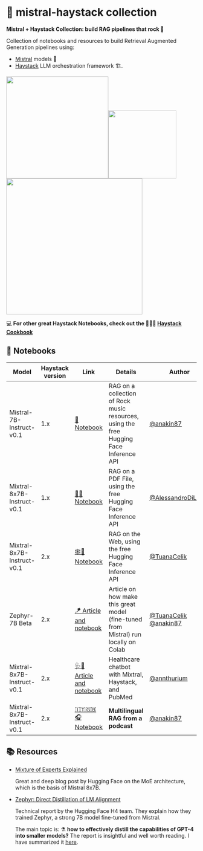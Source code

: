 # 📌 mistral-haystack collection
 **Mistral + Haystack Collection: build RAG pipelines that rock 🤘**

 Collection of notebooks and resources to build Retrieval Augmented Generation pipelines using:
 - [Mistral](https://mistral.ai/) models 🤖
 - [Haystack](https://github.com/deepset-ai/haystack) LLM orchestration framework 🏗️.


 <img src="https://static.otta.com/uploads/images/company-logos/17023-r1fn8E7CIWJX0L-iFw8YivXD9C37itYuFvVWW_xFh5k.svg" width="270" style="display:inline;"><img src="https://img.freepik.com/premium-vector/electric-guitar-fire-hot-rock-music-guitar-flames-hard-rock-rock-roll-concert-festival-label-night-club-live-show-vector-logo-emblem_570429-23178.jpg?w=2000" width="180"><img src="https://haystack.deepset.ai/images/haystack-ogimage.png" width="360" style="display:inline;">

 💻 **For other great Haystack Notebooks, check out the 👩🏻‍🍳 [Haystack Cookbook](https://github.com/deepset-ai/haystack-cookbook)**


## 📓 Notebooks

| **Model**                | **Haystack version** | **Link** | **Details**                                             | **Author** |
|--------------------------|----------------------|----------|---------------------------------------------------------|------------|
| Mistral-7B-Instruct-v0.1 | 1.x                  |  [🎸 Notebook](mistral_haystack.ipynb) | RAG on a collection of Rock music resources, using the free Hugging Face Inference API | [@anakin87](https://github.com/anakin87)   |
| Mixtral-8x7B-Instruct-v0.1 | 1.x                  |  [📄🚀 Notebook](https://colab.research.google.com/drive/1rH8df-C3P9pL4yrC2qSae9IOtx5Mr1N_) | RAG on a PDF File, using the free Hugging Face Inference API | [@AlessandroDiLauro](https://github.com/alessandrodilauro)   |
| Mixtral-8x7B-Instruct-v0.1 | 2.x                  |  [🕸️💬 Notebook](https://colab.research.google.com/github/deepset-ai/haystack-cookbook/blob/main/notebooks/mixtral-8x7b-for-web-qa.ipynb) | RAG on the Web, using the free Hugging Face Inference API | [@TuanaCelik](https://github.com/tuanacelik)   |
| Zephyr-7B Beta | 2.x                  |  [🪁 Article and notebook](https://haystack.deepset.ai/blog/guide-to-using-zephyr-with-haystack2) | Article on how make  this great model (fine-tuned from Mistral) run locally on Colab | [@TuanaCelik](https://github.com/tuanacelik) [@anakin87](https://github.com/anakin87)   |
| Mixtral-8x7B-Instruct-v0.1 | 2.x                  |  [🩺💬 Article and notebook](https://haystack.deepset.ai/blog/mixtral-8x7b-healthcare-chatbot) | Healthcare chatbot with Mixtral, Haystack, and PubMed | [@annthurium](https://github.com/annthurium)   | |
| Mixtral-8x7B-Instruct-v0.1 | 2.x                  |  [🇮🇹🇬🇧🎧 Notebook](https://github.com/deepset-ai/haystack-cookbook/blob/main/notebooks/multilingual_rag_podcast.ipynb) | **Multilingual RAG from a podcast** | [@anakin87](https://github.com/anakin87)   | |

## 📚 Resources

- [Mixture of Experts Explained](https://huggingface.co/blog/moe)

  Great and deep blog post by Hugging Face on the MoE architecture, which is the basis of Mistral 8x7B.

- [Zephyr: Direct Distillation of LM Alignment](https://arxiv.org/abs/2310.16944)
  
  Technical report by the Hugging Face H4 team.
  They explain how they trained Zephyr, a strong 7B model fine-tuned from Mistral.
  
  The main topic is: ⚗️ **how to effectively distill the capabilities of GPT-4 into smaller models?**
  The report is insightful and well worth reading. I have summarized it [here](https://www.linkedin.com/posts/stefano-fiorucci_llm-largelanguagemodels-nlp-activity-7129738807934885888-ADEX).

